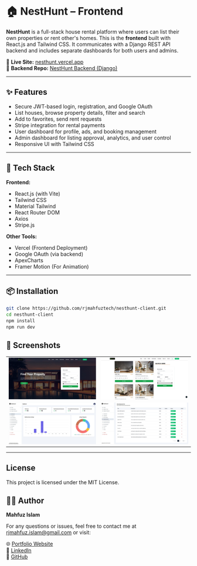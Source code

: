 # 🏠 NestHunt – Frontend

**NestHunt** is a full-stack house rental platform where users can list their own properties or rent other's homes. This is the **frontend** built with React.js and Tailwind CSS. It communicates with a Django REST API backend and includes separate dashboards for both users and admins.

🔗 **Live Site:** [nesthunt.vercel.app](https://nesthunt.vercel.app)  
🔗 **Backend Repo:** [NestHunt Backend (Django)](https://github.com/rjmahfuztech/nesthunt)

---

## ✨ Features

- Secure JWT-based login, registration, and Google OAuth
- List houses, browse property details, filter and search
- Add to favorites, send rent requests
- Stripe integration for rental payments
- User dashboard for profile, ads, and booking management
- Admin dashboard for listing approval, analytics, and user control
- Responsive UI with Tailwind CSS

---

## 🚀 Tech Stack

**Frontend:**

- React.js (with Vite)
- Tailwind CSS
- Material Tailwind
- React Router DOM
- Axios
- Stripe.js

**Other Tools:**

- Vercel (Frontend Deployment)
- Google OAuth (via backend)
- ApexCharts
- Framer Motion (For Animation)

---

## 📦 Installation

```bash
git clone https://github.com/rjmahfuztech/nesthunt-client.git
cd nesthunt-client
npm install
npm run dev
```

## 📸 Screenshots

<table>
  <tr>
    <td>
      <img src="./src/assets/images/readme/img1.jpeg" alt="Homepage" width="100%"/>
    </td>
    <td>
      <img src="./src/assets/images/readme/img2.jpeg" alt="Rentals" width="100%"/>
    </td>
  </tr>
  <tr>
    <td>
      <img src="./src/assets/images/readme/img3.jpeg" alt="Dashboard Statistics" width="100%"/>
    </td>
    <td>
      <img src="./src/assets/images/readme/img4.jpeg" alt="Dashboard House List" width="100%"/>
    </td>
  </tr>
</table>

---

## License

This project is licensed under the MIT License.

## 🙋‍♂️ Author

**Mahfuz Islam**

For any questions or issues, feel free to contact me at rjmahfuz.islam@gmail.com or visit:

🌐 [Portfolio Website](https://mahfuzislam.vercel.app)  
🔗 [LinkedIn](https://linkedin.com/in/mahfuz-islam)  
🐙 [GitHub](https://github.com/rjmahfuztech)
